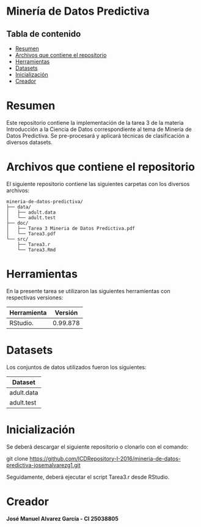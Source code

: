 # Minería de Datos Predictiva

## Tabla de contenido

* [Resumen](#resumen)
* [Archivos que contiene el repositorio](#archivos-que-contiene-el-repositorio)
* [Herramientas](#herramientas)
* [Datasets](#datasets)
* [Inicialización](#inicialización)
* [Creador](#creador)


# Resumen

Este repositorio contiene la implementación de la tarea 3 de la materia Introducción a la Ciencia de Datos correspondiente al tema de Minería de Datos Predictiva. Se pre-procesará y aplicará técnicas de clasificación a diversos datasets.

# Archivos que contiene el repositorio

El siguiente repositorio contiene las siguientes carpetas con los diversos archivos:

```
mineria-de-datos-predictiva/
├── data/
│   ├── adult.data
│   └── adult.test
├── doc/
│   ├── Tarea 3 Mineria de Datos Predictiva.pdf
│   └── Tarea3.pdf
└── src/  
    ├── Tarea3.r
	└── Tarea3.Rmd

```

# Herramientas

En la presente tarea se utilizaron las siguientes herramientas con respectivas versiones:

| Herramienta                         	 | Versión   													   |                            
|----------------------------------------|-----------------------------------------------------------------|
| RStudio.        			        	 | 0.99.878														   |

# Datasets
Los conjuntos de datos utilizados fueron los siguientes:

| Dataset                        		 |       
|----------------------------------------|
|  adult.data               	 		 | 		
|  adult.test                			 | 

# Inicialización
Se deberá descargar el siguiente repositorio o clonarlo con el comando:

git clone https://github.com/ICDRepository-I-2016/mineria-de-datos-predictiva-josemalvarezg1.git

Seguidamente, deberá ejecutar el script Tarea3.r desde RStudio.


# Creador

**José Manuel Alvarez García - CI 25038805**